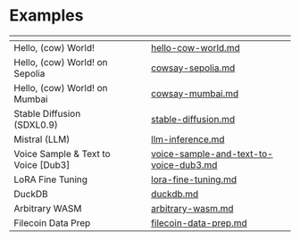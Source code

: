 # Examples



<table data-view="cards"><thead><tr><th></th><th data-hidden></th><th data-hidden></th><th data-hidden data-card-target data-type="content-ref"></th></tr></thead><tbody><tr><td>Hello, (cow) World!</td><td></td><td></td><td><a href="../../../../run-a-model-on-lilypad/hello-cow-world.md">hello-cow-world.md</a></td></tr><tr><td>Hello, (cow) World! on Sepolia</td><td></td><td></td><td><a href="cowsay-sepolia.md">cowsay-sepolia.md</a></td></tr><tr><td>Hello, (cow) World! on Mumbai</td><td></td><td></td><td><a href="cowsay-mumbai.md">cowsay-mumbai.md</a></td></tr><tr><td>Stable Diffusion (SDXL0.9)</td><td></td><td></td><td><a href="../../lilypad-v1-deprecated/examples/stable-diffusion.md">stable-diffusion.md</a></td></tr><tr><td>Mistral (LLM)</td><td></td><td></td><td><a href="llm-inference.md">llm-inference.md</a></td></tr><tr><td>Voice Sample &#x26; Text to Voice [Dub3]</td><td></td><td></td><td><a href="voice-sample-and-text-to-voice-dub3.md">voice-sample-and-text-to-voice-dub3.md</a></td></tr><tr><td>LoRA Fine Tuning</td><td></td><td></td><td><a href="../../lilypad-v1-deprecated/examples/lora-fine-tuning.md">lora-fine-tuning.md</a></td></tr><tr><td>DuckDB</td><td></td><td></td><td><a href="duckdb.md">duckdb.md</a></td></tr><tr><td>Arbitrary WASM</td><td></td><td></td><td><a href="arbitrary-wasm.md">arbitrary-wasm.md</a></td></tr><tr><td>Filecoin Data Prep</td><td></td><td></td><td><a href="../../lilypad-v1-deprecated/examples/filecoin-data-prep.md">filecoin-data-prep.md</a></td></tr></tbody></table>
